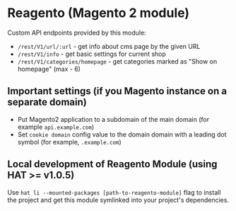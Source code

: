 # Reagento (Magento 2 module)

Custom API endpoints provided by this module:

- `/rest/V1/url/:url` - get info about cms page by the given URL
- `/rest/V1/info` - get basic settings for current shop
- `/rest/V1/categories/homepage` - get categories marked as "Show on homepage" (max - 6)

## Important settings (if you Magento instance on a separate domain)

- Put Magento2 application to a subdomain of the main domain (for example `api.example.com`)
- Set `cookie domain` config value to the domain domain with a leading dot symbol (for example, `.example.com`)

## Local development of Reagento Module (using HAT >= v1.0.5)

Use `hat li --mounted-packages [path-to-reagento-module]` flag to install the project and
get this module symlinked into your project's dependencies.
